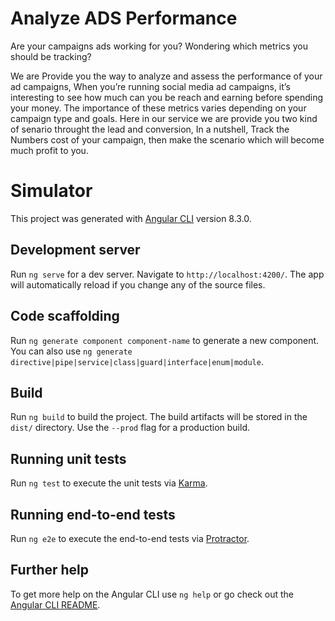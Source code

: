 # Analyze ADS Performance

Are your campaigns ads working for you? Wondering which metrics you should be tracking?

We are Provide you the way to analyze and assess the performance of your ad campaigns, When you’re running social media ad campaigns, it’s interesting to see how much can you be reach and earning before spending your money. The importance of these metrics varies depending on your campaign type and goals. Here in our service we are provide you two kind of senario throught the lead and conversion, In a nutshell, Track the Numbers cost of your campaign, then make the scenario which will become much profit to you. 


# Simulator

This project was generated with [Angular CLI](https://github.com/angular/angular-cli) version 8.3.0.

## Development server

Run `ng serve` for a dev server. Navigate to `http://localhost:4200/`. The app will automatically reload if you change any of the source files.

## Code scaffolding

Run `ng generate component component-name` to generate a new component. You can also use `ng generate directive|pipe|service|class|guard|interface|enum|module`.

## Build

Run `ng build` to build the project. The build artifacts will be stored in the `dist/` directory. Use the `--prod` flag for a production build.

## Running unit tests

Run `ng test` to execute the unit tests via [Karma](https://karma-runner.github.io).

## Running end-to-end tests

Run `ng e2e` to execute the end-to-end tests via [Protractor](http://www.protractortest.org/).

## Further help

To get more help on the Angular CLI use `ng help` or go check out the [Angular CLI README](https://github.com/angular/angular-cli/blob/master/README.md).
